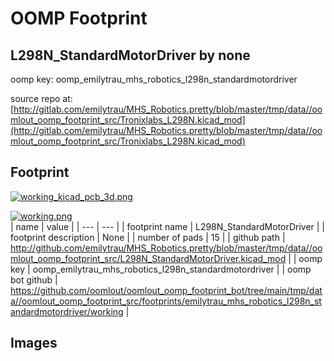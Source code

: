 # OOMP Footprint  
## L298N_StandardMotorDriver  by none  
  
oomp key: oomp_emilytrau_mhs_robotics_l298n_standardmotordriver  
  
source repo at: [http://gitlab.com/emilytrau/MHS_Robotics.pretty/blob/master/tmp/data//oomlout_oomp_footprint_src/Tronixlabs_L298N.kicad_mod](http://gitlab.com/emilytrau/MHS_Robotics.pretty/blob/master/tmp/data//oomlout_oomp_footprint_src/Tronixlabs_L298N.kicad_mod)  
## Footprint  
  
[![working_kicad_pcb_3d.png](working_kicad_pcb_3d_600.png)](working_kicad_pcb_3d.png)  
  
[![working.png](working_600.png)](working.png)  
| name | value | 
| --- | --- | 
| footprint name | L298N_StandardMotorDriver | 
| footprint description | None | 
| number of pads | 15 | 
| github path | http://github.com/emilytrau/MHS_Robotics.pretty/blob/master/tmp/data//oomlout_oomp_footprint_src/L298N_StandardMotorDriver.kicad_mod | 
| oomp key | oomp_emilytrau_mhs_robotics_l298n_standardmotordriver | 
| oomp bot github | https://github.com/oomlout/oomlout_oomp_footprint_bot/tree/main/tmp/data//oomlout_oomp_footprint_src/footprints/emilytrau_mhs_robotics_l298n_standardmotordriver/working | 
## Images  
